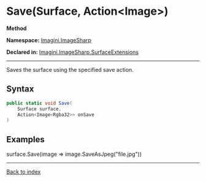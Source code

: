 # Save(Surface, Action<Image<Rgba32>>)

**Method**

**Namespace:** [Imagini.ImageSharp](Imagini.ImageSharp.md)

**Declared in:** [Imagini.ImageSharp.SurfaceExtensions](Imagini.ImageSharp.SurfaceExtensions.md)

------



Saves the surface using the specified save action.


## Syntax

```csharp
public static void Save(
	Surface surface,
	Action<Image<Rgba32>> onSave
)
```

## Examples


surface.Save(image => image.SaveAsJpeg("file.jpg"))


------

[Back to index](index.md)